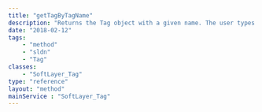 ```yaml
---
title: "getTagByTagName"
description: "Returns the Tag object with a given name. The user types in the tag name and this method returns the tag with that name. "
date: "2018-02-12"
tags:
    - "method"
    - "sldn"
    - "Tag"
classes:
    - "SoftLayer_Tag"
type: "reference"
layout: "method"
mainService : "SoftLayer_Tag"
---
```

